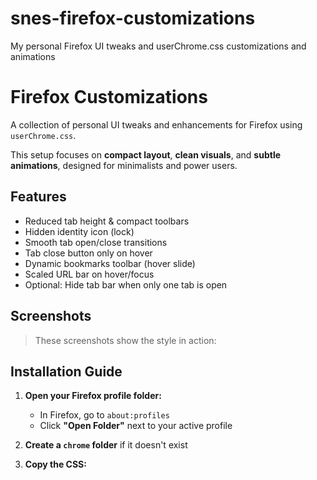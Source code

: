 # snes-firefox-customizations
My personal Firefox UI tweaks and userChrome.css customizations and animations

# Firefox Customizations

A collection of personal UI tweaks and enhancements for Firefox using `userChrome.css`.

This setup focuses on **compact layout**, **clean visuals**, and **subtle animations**, designed for minimalists and power users.

## Features

- Reduced tab height & compact toolbars
- Hidden identity icon (lock)
- Smooth tab open/close transitions
- Tab close button only on hover
- Dynamic bookmarks toolbar (hover slide)
- Scaled URL bar on hover/focus
- Optional: Hide tab bar when only one tab is open


## Screenshots

> These screenshots show the style in action:


## Installation Guide

1. **Open your Firefox profile folder:**
   - In Firefox, go to `about:profiles`
   - Click **"Open Folder"** next to your active profile

2. **Create a `chrome` folder** if it doesn't exist

3. **Copy the CSS:**


